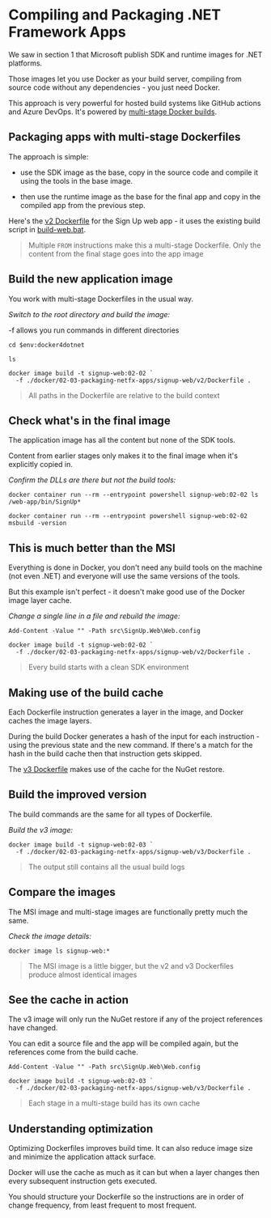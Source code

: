 
# Compiling and Packaging .NET Framework Apps

We saw in section 1 that Microsoft publish SDK and runtime images for .NET platforms.

Those images let you use Docker as your build server, compiling from source code without any dependencies - you just need Docker.

This approach is very powerful for hosted build systems like GitHub actions and Azure DevOps. It's powered by [multi-stage Docker builds](https://docs.docker.com/develop/develop-images/multistage-build/).

## Packaging apps with multi-stage Dockerfiles

The approach is simple: 

* use the SDK image as the base, copy in the source code and compile it using the tools in the base image. 

* then use the runtime image as the base for the final app and copy in the compiled app from the previous step.

Here's the [v2 Dockerfile](../../docker/02-03-packaging-netfx-apps/signup-web/v2/Dockerfile) for the Sign Up web app - it uses the existing build script in [build-web.bat](../../src/build-web.bat).

> Multiple `FROM` instructions make this a multi-stage Dockerfile. Only the content from the final stage goes into the app image


## Build the new application image

You work with multi-stage Dockerfiles in the usual way. 

_Switch to the root directory and build the image:_

-f allows you run commands in different directories

```
cd $env:docker4dotnet

ls

docker image build -t signup-web:02-02 `
  -f ./docker/02-03-packaging-netfx-apps/signup-web/v2/Dockerfile .
```

> All paths in the Dockerfile are relative to the build context


## Check what's in the final image

The application image has all the content but none of the SDK tools. 

Content from earlier stages only makes it to the final image when it's explicitly copied in.

_Confirm the DLLs are there but not the build tools:_

```
docker container run --rm --entrypoint powershell signup-web:02-02 ls /web-app/bin/SignUp*

docker container run --rm --entrypoint powershell signup-web:02-02 msbuild -version
```

## This is much better than the MSI

Everything is done in Docker, you don't need any build tools on the machine (not even .NET) and everyone will use the same versions of the tools.

But this example isn't perfect - it doesn't make good use of the Docker image layer cache.

_Change a single line in a file and rebuild the image:_

```
Add-Content -Value "" -Path src\SignUp.Web\Web.config

docker image build -t signup-web:02-02 `
  -f ./docker/02-03-packaging-netfx-apps/signup-web/v2/Dockerfile .
```

> Every build starts with a clean SDK environment

## Making use of the build cache

Each Dockerfile instruction generates a layer in the image, and Docker caches the image layers.

During the build Docker generates a hash of the input for each instruction - using the previous state and the new command. If there's a match for the hash in the build cache then that instruction gets skipped.

The [v3 Dockerfile](../../docker/02-03-packaging-netfx-apps/signup-web/v3/Dockerfile) makes use of the cache for the NuGet restore.


## Build the improved version

The build commands are the same for all types of Dockerfile.

_Build the v3 image:_

```
docker image build -t signup-web:02-03 `
  -f ./docker/02-03-packaging-netfx-apps/signup-web/v3/Dockerfile .
```

> The output still contains all the usual build logs


## Compare the images

The MSI image and multi-stage images are functionally pretty much the same.

_Check the image details:_

```
docker image ls signup-web:*
```

> The MSI image is a little bigger, but the v2 and v3 Dockerfiles produce almost identical images


## See the cache in action

The v3 image will only run the NuGet restore if any of the project references have changed. 

You can edit a source file and the app will be compiled again, but the references come from the build cache.

```
Add-Content -Value "" -Path src\SignUp.Web\Web.config

docker image build -t signup-web:02-03 `
  -f ./docker/02-03-packaging-netfx-apps/signup-web/v3/Dockerfile .
```

> Each stage in a multi-stage build has its own cache


## Understanding optimization

Optimizing Dockerfiles improves build time. It can also reduce image size and minimize the application attack surface.

Docker will use the cache as much as it can but when a layer changes then every subsequent instruction gets executed.

You should structure your Dockerfile so the instructions are in order of change frequency, from least frequent to most frequent.


